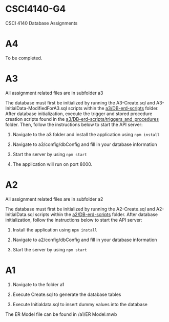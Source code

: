 
#  CSCI4140-G4


CSCI 4140 Database Assignments

# A4


To be completed.


#  A3


All assignment related files are in subfolder a3

 The database must first be initialized by running the A3-Create.sql and A3-InitialData-ModifiedForA3.sql scripts within the [a3/DB-erd-scripts](https://git.cs.dal.ca/jcheung/csci4140-g4/-/tree/master/a3/DB-erd-scripts) folder. After database initialization, execute the trigger and stored procedure creation scripts found in the [a3/DB-erd-scripts/triggers_and_procedures](https://git.cs.dal.ca/jcheung/csci4140-g4/-/tree/master/a3/DB-erd-scripts/triggers_and_procedures) folder. Then, follow the instructions below to start the API server:

1.  Navigate to the a3 folder and install the application using `npm install`

2.  Navigate to a3/config/dbConfig and fill in your database information

3.  Start the server by using `npm start`

4. The application will run on port 8000.

#  A2


All assignment related files are in subfolder a2

 The database must first be initialized by running the A2-Create.sql and A2-InitialData.sql scripts within the [a2/DB-erd-scripts](https://git.cs.dal.ca/jcheung/csci4140-g4/-/tree/master/a2/DB-erd-scripts) folder. After database initialization, follow the instructions below to start the API server:

1.  Install the application using `npm install`

2.  Navigate to a2/config/dbConfig and fill in your database information

3.  Start the server by using `npm start`


#  A1


1.  Navigate to the folder a1

2.  Execute Create.sql to generate the database tables

3.  Execute Initialdata.sql to insert dummy values into the database

The ER Model file can be found in /a1/ER Model.mwb
